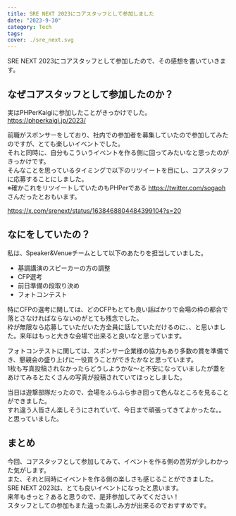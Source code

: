 ```yaml
---
title: SRE NEXT 2023にコアスタッフとして参加しました
date: "2023-9-30"
category: Tech
tags:
cover: ./sre_next.svg
---
```


SRE NEXT 2023にコアスタッフとして参加したので、その感想を書いていきます。

## なぜコアスタッフとして参加したのか？

実はPHPerKaigiに参加したことがきっかけでした。  
https://phperkaigi.jp/2023/

前職がスポンサーをしており、社内での参加者を募集していたので参加してみたのですが、とても楽しいイベントでした。  
それと同時に、自分もこういうイベントを作る側に回ってみたいなと思ったのがきっかけです。  
そんなことを思っているタイミングで以下のリツイートを目にし、コアスタッフに応募することにしました。  
※確かこれをリツイートしていたのもPHPerである https://twitter.com/sogaoh さんだったとおもいます。

https://x.com/srenext/status/1638468804484399104?s=20

## なにをしていたの？

私は、Speaker&Venueチームとして以下のあたりを担当していました。

- 基調講演のスピーカーの方の調整
- CFP選考
- 前日準備の段取り決め
- フォトコンテスト

特にCFPの選考に関しては、どのCFPもとても良い話ばかりで会場の枠の都合で落とさなければならないのがとても残念でした。  
枠が無限なら応募していただいた方全員に話していただけるのに、、と思いました。来年はもっと大きな会場で出来ると良いなと思っています。

フォトコンテストに関しては、スポンサー企業様の協力もあり多数の賞を準備でき、懇親会の盛り上げに一役買うことができたかなと思っています。  
1枚も写真投稿されなかったらどうしようかな〜と不安になっていましたが蓋をあけてみるとたくさんの写真が投稿されていてほっとしました。  

当日は遊撃部隊だったので、会場をふらふら歩き回って色んなところを見ることができました。  
すれ違う人皆さん楽しそうにされていて、今日まで頑張ってきてよかったな。。と思っていました。

## まとめ

今回、コアスタッフとして参加してみて、イベントを作る側の苦労が少しわかった気がします。  
また、それと同時にイベントを作る側の楽しさも感じることができました。  
SRE NEXT 2023は、とても良いイベントになったと思います。  
来年もきっと？あると思うので、是非参加してみてください！  
スタッフとしての参加もまた違った楽しみ方が出来るのでおすすめです。  
